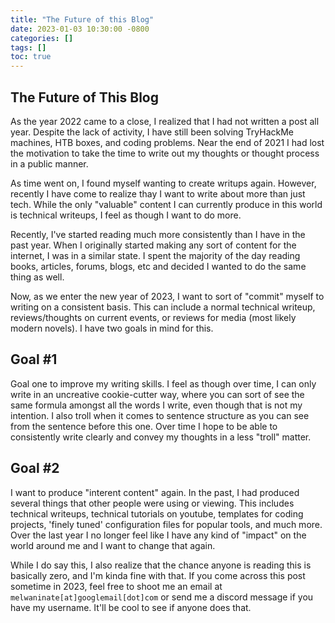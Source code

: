 ```yaml
---
title: "The Future of this Blog"
date: 2023-01-03 10:30:00 -0800
categories: []
tags: []
toc: true
---
```


## The Future of This Blog

As the year 2022 came to a close, I realized that I had not written a post all year. Despite the lack of activity, I have still been solving TryHackMe machines, HTB boxes, and coding problems. Near the end of 2021 I had lost the motivation to take the time to write out my thoughts or thought process in a public manner.

As time went on, I found myself wanting to create writups again. However, recently I have come to realize thay I want to write about more than just tech. While the only "valuable" content I can currently produce in this world is technical writeups, I feel as though I want to do more. 

Recently, I've started reading much more consistently than I have in the past year. When I originally started making any sort of content for the internet, I was in a similar state. I spent the majority of the day reading books, articles, forums, blogs, etc and decided I wanted to do the same thing as well. 

Now, as we enter the new year of 2023, I want to sort of "commit" myself to writing on a consistent basis. This can include a normal technical writeup, reviews/thoughts on current events, or reviews for media (most likely modern novels). I have two goals in mind for this.

## Goal #1
Goal one to improve my writing skills. I feel as though over time, I can only write in an uncreative cookie-cutter way, where you can sort of see the same formula amongst all the words I write, even though that is not my intention. I also troll when it comes to sentence structure as you can see from the sentence before this one. Over time I hope to be able to consistently write clearly and convey my thoughts in a less "troll" matter.

## Goal #2
I want to produce "interent content" again. In the past, I had produced several things that other people were using or viewing. This includes technical writeups, technical tutorials on youtube, templates for coding projects, 'finely tuned' configuration files for popular tools, and much more. Over the last year I no longer feel like I have any kind of "impact" on the world around me and I want to change that again.

While I do say this, I also realize that the chance anyone is reading this is basically zero, and I'm kinda fine with that. If you come across this post sometime in 2023, feel free to shoot me an email at `melwaninate[at]googlemail[dot]com` or send me a discord message if you have my username. It'll be cool to see if anyone does that. 
